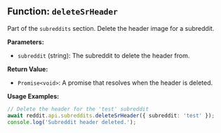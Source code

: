## Function: `deleteSrHeader`

Part of the `subreddits` section. Delete the header image for a subreddit.

**Parameters:**

- `subreddit` (string): The subreddit to delete the header from.

**Return Value:**

- `Promise<void>`: A promise that resolves when the header is deleted.

**Usage Examples:**

```typescript
// Delete the header for the 'test' subreddit
await reddit.api.subreddits.deleteSrHeader({ subreddit: 'test' });
console.log('Subreddit header deleted.');
```
